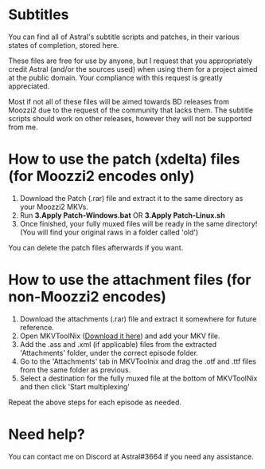 # Subtitles
You can find all of Astral's subtitle scripts and patches, in their various states of completion, stored here.

These files are free for use by anyone, but I request that you appropriately credit Astral (and/or the sources used) when using them for a project aimed at the public domain. Your compliance with this request is greatly appreciated.

Most if not all of these files will be aimed towards BD releases from Moozzi2 due to the request of the community that lacks them. The subtitle scripts should work on other releases, however they will not be supported from me.

# How to use the patch (xdelta) files (for Moozzi2 encodes only)

1. Download the Patch (.rar) file and extract it to the same directory as your Moozzi2 MKVs.
2. Run **3.Apply Patch-Windows.bat** OR **3.Apply Patch-Linux.sh**
3. Once finished, your fully muxed files will be ready in the same directory! (You will find your original raws in a folder called 'old')

You can delete the patch files afterwards if you want.

# How to use the attachment files (for non-Moozzi2 encodes)

1. Download the attachments (.rar) file and extract it somewhere for future reference.
2. Open MKVToolNix ([Download it here](https://www.fosshub.com/MKVToolNix.html)) and add your MKV file.
3. Add the .ass and .xml (if applicable) files from the extracted 'Attachments' folder, under the correct episode folder.
4. Go to the 'Attachments' tab in MKVToolnix and drag the .otf and .ttf files from the same folder as previous.
5. Select a destination for the fully muxed file at the bottom of MKVToolNix and then click 'Start multiplexing'

Repeat the above steps for each episode as needed.

# Need help?

You can contact me on Discord at Astral#3664 if you need any assistance.
